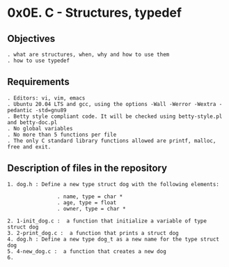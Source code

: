 # 0x0E. C - Structures, typedef

## Objectives

	. what are structures, when, why and how to use them
	. how to use typedef

## Requirements

	. Editors: vi, vim, emacs
	. Ubuntu 20.04 LTS and gcc, using the options -Wall -Werror -Wextra -pedantic -std=gnu89
	. Betty style compliant code. It will be checked using betty-style.pl and betty-doc.pl
	. No global variables
	. No more than 5 functions per file
	. The only C standard library functions allowed are printf, malloc, free and exit.

## Description of files in the repository

	1. dog.h : Define a new type struct dog with the following elements:

					. name, type = char *
					. age, type = float
					. owner, type = char *

	2. 1-init_dog.c :  a function that initialize a variable of type struct dog
	3. 2-print_dog.c :  a function that prints a struct dog
	4. dog.h : Define a new type dog_t as a new name for the type struct dog
	5. 4-new_dog.c :  a function that creates a new dog
	6. 
